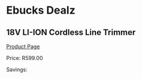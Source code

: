 
# Ebucks Dealz
## 18V LI-ION Cordless Line Trimmer
[Product Page](https://www.ebucks.com/web/shop/productSelected.do?prodId=1201215952&catId=363410833)

Price: R599.00

Savings: 


	
